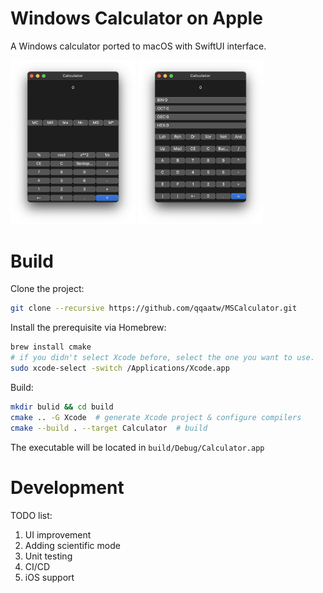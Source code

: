 # Windows Calculator on Apple

A Windows calculator ported to macOS with SwiftUI interface.

<img src="assets/standard_mode.png " alt="standard mode" width="200"/>
<img src="assets/programmer_mode.png " alt="programmer mode" width="200"/>

# Build

Clone the project:

```bash
git clone --recursive https://github.com/qqaatw/MSCalculator.git
```

Install the prerequisite via Homebrew:

```bash
brew install cmake
# if you didn't select Xcode before, select the one you want to use.
sudo xcode-select -switch /Applications/Xcode.app
```

Build:

```bash
mkdir bulid && cd build
cmake .. -G Xcode  # generate Xcode project & configure compilers
cmake --build . --target Calculator  # build
```

The executable will be located in `build/Debug/Calculator.app`

# Development

TODO list:

1. UI improvement
1. Adding scientific mode
1. Unit testing
1. CI/CD
1. iOS support